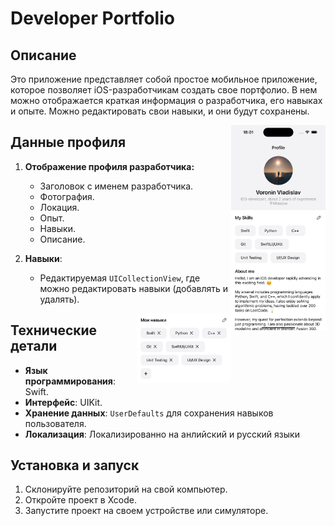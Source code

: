 # Developer Portfolio

## Описание

Это приложение представляет собой простое мобильное приложение, которое позволяет iOS-разработчикам создать свое
портфолио. В нем можно отображается краткая информация о разработчика, его навыках и опыте. Можно редактировать
свои навыки, и они будут сохранены.

<img align="right" width="30%" src="https://github.com/Vl-VSV/BusinessCardUIKit/blob/main/Images/Main_en.png">

## Данные профиля

1. **Отображение профиля разработчика:**
    - Заголовок с именем разработчика.
    - Фотография.
    - Локация.
    - Опыт.
    - Навыки.
    - Описание.

2. **Навыки**:
    - Редактируемая `UICollectionView`, где можно редактировать навыки (добавлять и удалять).

<img align="right" width="30%" src="https://github.com/Vl-VSV/BusinessCardUIKit/blob/main/Images/Editing_Skills.png">

## Технические детали

- **Язык программирования**: Swift.
- **Интерфейс**: UIKit.
- **Хранение данных**: `UserDefaults` для сохранения навыков пользователя.
- **Локализация**: Локализированно на анлийский и русский языки

## Установка и запуск

1. Склонируйте репозиторий на свой компьютер.
2. Откройте проект в Xcode.
3. Запустите проект на своем устройстве или симуляторе.